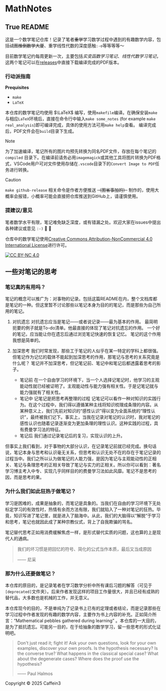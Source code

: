 # MathNotes

## True README

这是一个数学笔记仓库！记录了笔者~~重学~~学习数学过程中遇到的有趣数学内容，包括~~试图推倒数学大厦~~、重学线性代数的深度感触`:-o`等等等等～

目前数学笔记约每周更新一次，主要包括*实变函数学习笔记*、*线性代数学习笔记*，这两个笔记可以在[releases](https://github.com/Sazzzzzz/MathNotes/releases)中直接下载编译完成的PDF版本。

### 行动派指南

**Prequisites**

+ `make`
+ `LaTeX`

本仓库的数学笔记均使用 $\LaTeX$ 编写，使用`makefile`编译。在确保安装`make`与相应`LaTeX`环境后，直接在命令行中输入`make some_notes` (for example `make real_analysis`)即可编译完成，具体的使用方法可用`make help`查看。
编译完成后，PDF文件会在`build`目录下生成。

> [!NOTE]
>
> 为了加速编译，笔记所有的图片均预先转换为同名PDF文件，存放在每个笔记的`compiled` 目录下。在编译前请务必用`imagemagick`或其他工具将图片转换为PDF格式，VSCode用户可对文件使用存储在`.vscode`目录下的`Convert Image to PDF`任务进行转换。

> [!CAUTION]
> `make github-release` 相关命令是作者方便推送 ~~（图省事加的）~~ 制作的，使用大概率会报错，小概率可能会直接把仓库推送到GitHub上，请谨慎使用。

### 提建议/意见

笔者数学水平有限，笔记难免缺乏深度，或有错漏之处。欢迎大家在issues中提出各种建议或意见 `:-)` 🙏 🙏

仓库中的数学笔记使用[Creative Commons Attribution-NonCommercial 4.0 International License][cc-by-nc]进行许可。

[![CC BY-NC 4.0][cc-by-nc-image]][cc-by-nc]

[cc-by-nc]: http://creativecommons.org/licenses/by-nc/4.0/
[cc-by-nc-image]:https://licensebuttons.net/l/by-nc/4.0/88x31.png

## 一些对笔记的思考

### 笔记真的有用吗？

笔记的概念可以推广为：对事物的记录。包括这篇README在内，整个文档库都是笔记的一种。但这里暂不讨论那些以笔记本身为目的的笔记，而是那些为自己所用的笔记。

1. 对抗遗忘
 对抗遗忘应当是笔记——或者说记录——最为基本的作用。
 最简明扼要的例子就是To-do清单。他最直接的体现了笔记对抗遗忘的作用。
 一个好的笔记，应当能让你在遗忘后通过浏览笔记快速的恢复记忆。
 笔记的这个作用我想是简单的。

2. 加深思考
 我们时常发现，那些工于笔记的人似乎在某一特定的学科上都很强。但笔记作为记忆的载体不能起到加深思考的作用，那笔记与思考的关系究竟是什么呢？
 笔记并不加深思考，但记笔记前、笔记中和笔记后都透露着思考的影子。
   + 笔记前
  在一个自由学习的环境下，当一个人选择记笔记时，他学习的主观能动性就已经被证明了。主观能动性与能力强有相关性。于是记笔记就与能力强就有了相关性。
   + 笔记中
  记笔记是把思考再整理的过程
  记笔记可以看作一种对知识的实践行为。在这个过程中，我们得以遵循某种主线将知识梳理成条理的内容。从某种意义上，我们先前对知识的“感性认识”得以变为全面系统的“理性认识”，最终被我们记下。事实上，当我在记录对笔记的认识时，我对笔记的感性认识也随着记录逐渐变为更加条理的理性认识。这种实践的过程，具有费曼学习法的特征。
   + 笔记后
  我们通过记录笔记后的复习，实现认识的上升。

但事实上我们看到，对于事物的大部分认识，在记录笔记前就已经完成。换句话说，笔记本身与思考和认识毫无关系，但思考和认识无处不在的存在于笔记记录的过程当中。我们之所以认为做笔记的人能力强，是因为笔记与主观能动性的正相关、笔记与条理思考的正相关导致了笔记与实力的正相关。所以你可以看到：著名学习博主考入中专、实现几乎同样目的的费曼学习法如此风靡。笔记不是思考的因，而是思考的果。

### 为什么我们如此狂热于做笔记？

学习是困难的，成果是抽象的，而笔记是具象的。当我们在自由的学习环境下无处标定学习的有效性时，热情有余而方法有限，我们就陷入了一种对笔记的狂热。毕竟，知识写进了笔记里，就是进入了脑海中。从此，我们的大脑得以“解脱“于学习和思考，笔记也就因此成了某种宗教仪式，背上了自我欺骗的骂名。

笔记替代思考正如用消费缓解焦虑一样，是形式替代实质的问题，这也算的上是现代人的通病。

> 我们的坏习惯是把回忆的符号、简化的公式当作本质，最后又当成原因
>
> —— 尼采

### 那为什么还要做笔记？

本仓库的原目的，是记录笔者在学习数学分析中所有课后习题的解答（可见于`[deprecated]`文件夹）。后来作者发现这样的项目工作量很大，并且已经有成熟的替代品，大多数也是机械的工作，并无意义。

本仓库现今的目的，不是单纯为了记录书上已有的定理或者结论，而是记录那些在学习过程中作者发现的有趣的数学内容，主要作为书上内容的补充。正如简介所言：“Mathematical pebbles gathered during learning” 。本仓库的一大目的，是为了抵抗遗忘。可能另一目的，在于给抽象的数学学习，留一些思考的形式化证明吧。

> Don't just read it; fight it! Ask your own questions, look for your own examples, discover your own proofs. Is the hypothesis necessary? Is the converse true? What happens in the classical special case? What about the degenerate cases? Where does the proof use the hypothesis?
>
> —— Paul Halmos

Copyright © 2025 Caffein3
